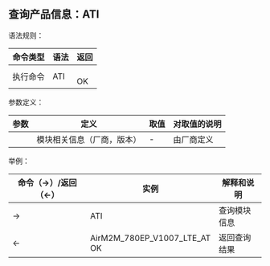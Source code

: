 ## 查询产品信息：ATI

语法规则：

| 命令类型 | 语法 | 返回                 |
| -------- | ---- | -------------------- |
| 执行命令 | ATI  | <module info> <br>OK |

 

参数定义：

| 参数          | 定义                       | 取值 | 对取值的说明 |
| ------------- | -------------------------- | ---- | ------------ |
| <module info> | 模块相关信息（厂商，版本） | -    | 由厂商定义   |

 

举例：

| 命令（→）/返回（←） | 实例                             | 解释和说明   |
| ------------------- | -------------------------------- | ------------ |
| →                   | ATI                              | 查询模块信息 |
| ←                   | AirM2M_780EP_V1007_LTE_AT <br>OK | 返回查询结果 |
